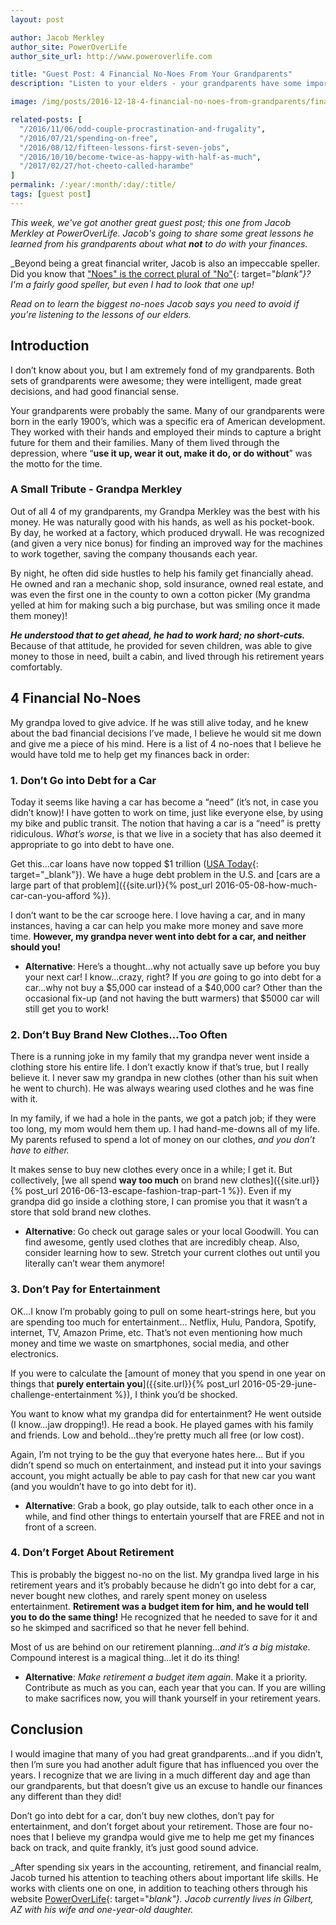 ```yaml
---
layout: post

author: Jacob Merkley
author_site: PowerOverLife
author_site_url: http://www.poweroverlife.com

title: "Guest Post: 4 Financial No-Noes From Your Grandparents"
description: "Listen to your elders - your grandparents have some important lessons about no-noes to avoid if you want to improve your finances!"

image: /img/posts/2016-12-18-4-financial-no-noes-from-grandparents/financial-no-noes-grandparents.jpg

related-posts: [
  "/2016/11/06/odd-couple-procrastination-and-frugality",
  "/2016/07/21/spending-on-free",
  "/2016/08/12/fifteen-lessons-first-seven-jobs",
  "/2016/10/10/become-twice-as-happy-with-half-as-much",
  "/2017/02/27/hot-cheeto-called-harambe"
]
permalink: /:year/:month/:day/:title/
tags: [guest post]
---
```


_This week, we've got another great guest post; this one from Jacob Merkley at PowerOverLife. Jacob's going to share some great lessons he learned from his grandparents about what_ ___not___ _to do with your finances._

_Beyond being a great financial writer, Jacob is also an impeccable speller. Did you know that ["Noes" is the correct plural of "No"](http://the-penultimate-word.com/2010/07/20/noes-the-plural-form-of-the-word-no/){: target="_blank"}? I'm a fairly good speller, but even I had to look that one up!_

_Read on to learn the biggest no-noes Jacob says you need to avoid if you're listening to the lessons of our elders._

## Introduction

I don’t know about you, but I am extremely fond of my grandparents.  Both sets of grandparents were awesome; they were intelligent, made great decisions, and had good financial sense.  

Your grandparents were probably the same.  Many of our grandparents were born in the early 1900’s, which was a specific era of American development.  They worked with their hands and employed their minds to capture a bright future for them and their families.  Many of them lived through the depression, where “__use it up, wear it out, make it do, or do without__” was the motto for the time.

### A Small Tribute - Grandpa Merkley

Out of all 4 of my grandparents, my Grandpa Merkley was the best with his money.  He was naturally good with his hands, as well as his pocket-book.  By day, he worked at a factory, which produced drywall.  He was recognized (and given a very nice bonus) for finding an improved way for the machines to work together, saving the company thousands each year.  

By night, he often did side hustles to help his family get financially ahead.  He owned and ran a mechanic shop, sold insurance, owned real estate, and was even the first one in the county to own a cotton picker (My grandma yelled at him for making such a big purchase, but was smiling once it made them money)!

___He understood that to get ahead, he had to work hard; no short-cuts.___  Because of that attitude, he provided for seven children, was able to give money to those in need, built a cabin, and lived through his retirement years comfortably.


## 4 Financial No-Noes

My grandpa loved to give advice.  If he was still alive today, and he knew about the bad financial decisions I’ve made, I believe he would sit me down and give me a piece of his mind.  Here is a list of 4 no-noes that I believe he would have told me to help get my finances back in order:

### 1. Don’t Go into Debt for a Car

Today it seems like having a car has become a “need” (it’s not, in case you didn’t know)!  I have gotten to work on time, just like everyone else, by using my bike and public transit.  The notion that having a car is a “need” is pretty ridiculous.  _What’s worse_, is that we live in a society that has also deemed it appropriate to go into debt to have one.

Get this…car loans have now topped $1 trillion ([USA Today](http://www.usatoday.com/story/money/cars/2016/09/06/car-loans-now-top-1-trillion-delinquency-rates-rise/89911210/){: target="_blank"}).  We have a huge debt problem in the U.S. and [cars are a large part of that problem]({{site.url}}{% post_url 2016-05-08-how-much-car-can-you-afford %}).

I don’t want to be the car scrooge here. I love having a car, and in many instances, having a car can help you make more money and save more time.  __However, my grandpa never went into debt for a car, and neither should you!__

* __Alternative__: Here’s a thought…why not actually save up before you buy your next car!  I know...crazy, right?  If you _are_ going to go into debt for a car…why not buy a $5,000 car instead of a $40,000 car?  Other than the occasional fix-up (and not having the butt warmers) that $5000 car will still get you to work!

### 2. Don’t Buy Brand New Clothes…Too Often

There is a running joke in my family that my grandpa never went inside a clothing store his entire life.  I don’t exactly know if that’s true, but I really believe it.  I never saw my grandpa in new clothes (other than his suit when he went to church).  He was always wearing used clothes and he was fine with it.

In my family, if we had a hole in the pants, we got a patch job; if they were too long, my mom would hem them up.  I had hand-me-downs all of my life.  My parents refused to spend a lot of money on our clothes, _and you don’t have to either._

It makes sense to buy new clothes every once in a while; I get it.  But collectively, [we all spend __way too much__ on brand new clothes]({{site.url}}{% post_url 2016-06-13-escape-fashion-trap-part-1 %}).  Even if my grandpa did go inside a clothing store, I can promise you that it wasn’t a store that sold brand new clothes.

* __Alternative__: Go check out garage sales or your local Goodwill.  You can find awesome, gently used clothes that are incredibly cheap.  Also, consider learning how to sew.  Stretch your current clothes out until you literally can’t wear them anymore!  

### 3. Don’t Pay for Entertainment

OK…I know I’m probably going to pull on some heart-strings here, but you are spending too much for entertainment… Netflix, Hulu, Pandora, Spotify, internet, TV, Amazon Prime, etc.  That’s not even mentioning how much money and time we waste on smartphones, social media, and other electronics.  

If you were to calculate the [amount of money that you spend in one year on things that __purely entertain you__]({{site.url}}{% post_url 2016-05-29-june-challenge-entertainment %}), I think you’d be shocked.  

You want to know what my grandpa did for entertainment?  He went outside (I know…jaw dropping!). He read a book.  He played games with his family and friends.  Low and behold…they’re pretty much all free (or low cost).

Again, I’m not trying to be the guy that everyone hates here… But if you didn’t spend so much on entertainment, and instead put it into your savings account, you might actually be able to pay cash for that new car you want (and you wouldn’t have to go into debt for it).

* __Alternative__: Grab a book, go play outside, talk to each other once in a while, and find other things to entertain yourself that are FREE and not in front of a screen.  

### 4. Don’t Forget About Retirement

This is probably the biggest no-no on the list.  My grandpa lived large in his retirement years and it’s probably because he didn’t go into debt for a car, never bought new clothes, and rarely spent money on useless entertainment.  __Retirement was a budget item for him, and he would tell you to do the same thing!__  He recognized that he needed to save for it and so he skimped and sacrificed so that he never fell behind.  

Most of us are behind on our retirement planning…_and it’s a big mistake_.  Compound interest is a magical thing…let it do its thing!

* __Alternative__: _Make retirement a budget item again_.  Make it a priority.  Contribute as much as you can, each year that you can.  If you are willing to make sacrifices now, you will thank yourself in your retirement years.

## Conclusion

I would imagine that many of you had great grandparents…and if you didn’t, then I’m sure you had another adult figure that has influenced you over the years.  I recognize that we are living in a much different day and age than our grandparents, but that doesn’t give us an excuse to handle our finances any different than they did!

Don’t go into debt for a car, don’t buy new clothes, don’t pay for entertainment, and don’t forget about your retirement. Those are four no-noes that I believe my grandpa would give me to help me get my finances back on track, and quite frankly, it’s just good sound advice.

_After spending six years in the accounting, retirement, and financial realm, Jacob turned his attention to teaching others about important life skills.  He works with clients one on one, in addition to teaching others through his website [PowerOverLife](http://www.poweroverlife.com){: target="_blank"}.  Jacob currently lives in Gilbert, AZ with his wife and one-year-old daughter._
